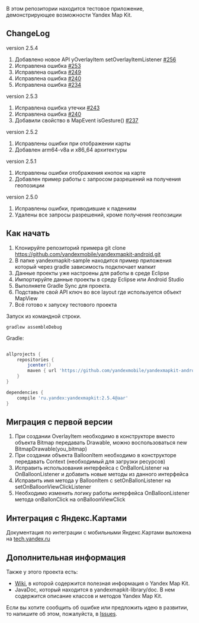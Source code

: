 В этом репозитории находится тестовое приложение, демонстрирующее возможности Yandex Map Kit.

ChangeLog
----------

version 2.5.4

1. Добавлено новое API уOverlayItem setOverlayItemListener [#256](https://github.com/yandexmobile/yandexmapkit-android/issues/256)
2. Исправлена ошибка [#253](https://github.com/yandexmobile/yandexmapkit-android/issues/253)
3. Исправлена ошибка [#249](https://github.com/yandexmobile/yandexmapkit-android/issues/249)
4. Исправлена ошибка [#240](https://github.com/yandexmobile/yandexmapkit-android/issues/240)
5. Исправлена ошибка [#234](https://github.com/yandexmobile/yandexmapkit-android/issues/234)

version 2.5.3

1. Исправлена ошибка утечки [#243](https://github.com/yandexmobile/yandexmapkit-android/issues/243)
2. Исправлена ошибка [#240](https://github.com/yandexmobile/yandexmapkit-android/issues/240)
3. Добавили свойство в MapEvent isGesture() [#237](https://github.com/yandexmobile/yandexmapkit-android/issues/237)

version 2.5.2

1. Исправлены ошибки при отображении карты
2. Добавлен arm64-v8a и x86_64 архитектуры

version 2.5.1
 
 1. Исправлены ошибки отображения кнопок на карте
 2. Добавлен пример работы с запросом разрешений на получения геопозиции

version 2.5.0
 
 1. Исправлены ошибки, приводившие к падениям
 2. Удалены все запросы разрешений, кроме получения геопозиции
 

Как начать
------------

1.  Клонируйте репозиторий примера
    git clone https://github.com/yandexmobile/yandexmapkit-android.git
2.  В папке yandexmapkit-sample находится пример приложения который через gradle зависимость подключает мапкит
3.  Данные проекты уже настроены для работы в среде Eclipse
 1.	Импортируйте данные проекты в среду Eclipse или Android Studio
 2. Выполняете Gradle Sync для  проекта. 
4.  Подставьте свой API ключ во все layout где используется объект MapView
5.  Всё готово к запуску тестового проекта

Запуск из командной строки.

    gradlew assembleDebug

Gradle:
```groovy

allprojects {
    repositories {
        jcenter()
        maven { url 'https://github.com/yandexmobile/yandexmapkit-android/raw/maven/' }
    }
}

dependencies {
    compile 'ru.yandex:yandexmapkit:2.5.4@aar'
}

```

Миграция с первой версии
-------------------------

1. При создании OverlayItem необходимо в конструкторе вместо объекта  Bitmap  передавать Drawable, можно воспользоваться new BitmapDrawable(you_bitmap)
2. При создании объекта BalloonItem необходимо в конструкторе передавать Context (необходимый для загрузки ресурсов)
3. Исправить использования интерфейса с OnBallonListener на OnBalloonListener и добавить новые методы из данного интерфейса
4. Исправить имя метода у BalloonItem с setOnBallonListener на setOnBalloonViewClickListener
5. Необходимо изменить логику работы интерфейса  OnBalloonListener  метода  onBallonClick  на  onBalloonViewClick


Интеграция с Яндекс.Картами
---------------------------
Документация по интеграции с мобильными Яндекс.Картами выложена на [tech.yandex.ru](https://tech.yandex.ru/yandex-apps-launch/maps/)

Дополнительная информация
---------------------------

Также у этого проекта есть:
* [Wiki](https://github.com/yandexmobile/yandexmapkit-android/wiki), в которой содержится полезная информация о Yandex Map Kit.
* JavaDoc, который находится в yandexmapkit-library/doc. В нем содержится описание классов и методов Yandex Map Kit.

Если вы хотите сообщить об ошибке или предложить идею в развитии, то напишите об этом, пожалуйста, в [Issues](https://github.com/yandexmobile/yandexmapkit-android/issues).
